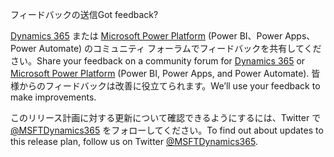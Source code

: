 <!-- This file contains localizable strings used in generating the custom PDF. Do not use as an include file in any web content. -->
<!-- strings for PDF end page -->

<span data-ttu-id="05193-101">フィードバックの送信</span><span class="sxs-lookup"><span data-stu-id="05193-101">Got feedback?</span></span>

<span data-ttu-id="05193-102">[Dynamics 365](https://community.dynamics.com/) または [Microsoft Power Platform](https://powerusers.microsoft.com/) (Power BI、Power Apps、Power Automate) のコミュニティ フォーラムでフィードバックを共有してください。</span><span class="sxs-lookup"><span data-stu-id="05193-102">Share your feedback on a community forum for [Dynamics 365](https://community.dynamics.com/) or [Microsoft Power Platform](https://powerusers.microsoft.com/) (Power BI, Power Apps, and Power Automate).</span></span> <span data-ttu-id="05193-103">皆様からのフィードバックは改善に役立てられます。</span><span class="sxs-lookup"><span data-stu-id="05193-103">We’ll use your feedback to make improvements.</span></span>

<span data-ttu-id="05193-104">このリリース計画に対する更新について確認できるようにするには、Twitter で [\@MSFTDynamics365](https://twitter.com/MSFTDynamics365) をフォローしてください。</span><span class="sxs-lookup"><span data-stu-id="05193-104">To find out about updates to this release plan, follow us on Twitter [\@MSFTDynamics365](https://twitter.com/MSFTDynamics365).</span></span>
